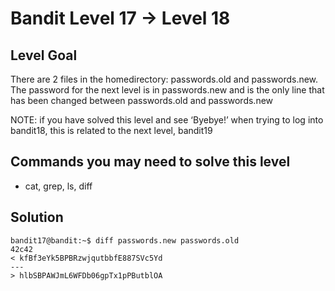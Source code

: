 # Bandit Level 17 → Level 18
## Level Goal
There are 2 files in the homedirectory: passwords.old and passwords.new. The password for the next level is in passwords.new and is 
the only line that has been changed between passwords.old and passwords.new

NOTE: if you have solved this level and see ‘Byebye!’ when trying to log into bandit18, this is related to the next level, 
bandit19

## Commands you may need to solve this level
- cat, grep, ls, diff

## Solution
```
bandit17@bandit:~$ diff passwords.new passwords.old 
42c42
< kfBf3eYk5BPBRzwjqutbbfE887SVc5Yd
---
> hlbSBPAWJmL6WFDb06gpTx1pPButblOA
```
